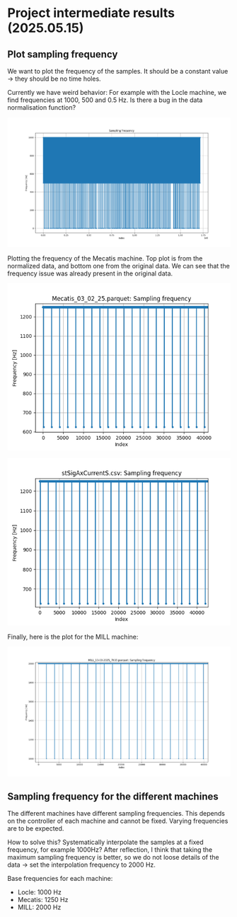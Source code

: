# Project intermediate results (2025.05.15)

## Plot sampling frequency

We want to plot the frequency of the samples. It should be a constant value -> they should be no time holes.

Currently we have weird behavior: For example with the Locle machine, we find frequencies at 1000, 500 and 0.5 Hz. Is there a bug in the data normalisation function?

![./plotFrequency-Locle_2025_03_18.png](./plotFrequency-Locle_2025_03_18.png)

Plotting the frequency of the Mecatis machine. Top plot is from the normalized data, and bottom one from the original data. We can see that the frequency issue was already present in the original data.

![./plotFrequency-Mecatis_03_02_25-zoom.png](./plotFrequency-Mecatis_03_02_25-zoom.png)

![./plotFrequency-Mecatis_03_02_25-notNormalized-zoom.png](./plotFrequency-Mecatis_03_02_25-notNormalized-zoom.png)

Finally, here is the plot for the MILL machine:

![plotFrequency-MILL_13-03-2025.png](./plotFrequency-MILL_13-03-2025.png)

## Sampling frequency for the different machines

The different machines have different sampling frequencies. This depends on the controller of each machine and cannot be fixed. Varying frequencies are to be expected.

How to solve this? Systematically interpolate the samples at a fixed frequency, for example 1000Hz? After reflection, I think that taking the maximum sampling frequency is better, so we do not loose details of the data -> set the interpolation frequency to 2000 Hz.

Base frequencies for each machine:

- Locle: 1000 Hz
- Mecatis: 1250 Hz
- MILL: 2000 Hz
